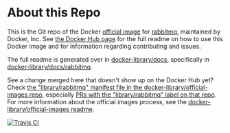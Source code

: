 # About this Repo

This is the Git repo of the Docker [official image](https://docs.docker.com/docker-hub/official_repos/) for [rabbitmq](https://registry.hub.docker.com/_/rabbitmq/), maintained by Docker, Inc. See [the Docker Hub page](https://registry.hub.docker.com/_/rabbitmq/) for the full readme on how to use this Docker image and for information regarding contributing and issues.

The full readme is generated over in [docker-library/docs](https://github.com/docker-library/docs), specifically in [docker-library/docs/rabbitmq](https://github.com/docker-library/docs/tree/master/rabbitmq).

See a change merged here that doesn't show up on the Docker Hub yet? Check [the "library/rabbitmq" manifest file in the docker-library/official-images repo](https://github.com/docker-library/official-images/blob/master/library/rabbitmq), especially [PRs with the "library/rabbitmq" label on that repo](https://github.com/docker-library/official-images/labels/library%2Frabbitmq). For more information about the official images process, see the [docker-library/official-images readme](https://github.com/docker-library/official-images/blob/master/README.md).

[![Travis CI](https://img.shields.io/travis/docker-library/rabbitmq/master.svg)](https://travis-ci.org/docker-library/rabbitmq/branches)

<!-- THIS FILE IS GENERATED BY https://github.com/docker-library/docs/blob/master/generate-repo-stub-readme.sh -->
